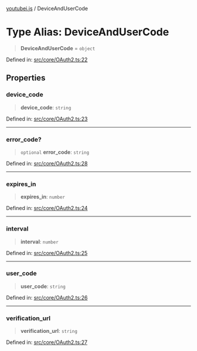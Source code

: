 [youtubei.js](../README.md) / DeviceAndUserCode

# Type Alias: DeviceAndUserCode

> **DeviceAndUserCode** = `object`

Defined in: [src/core/OAuth2.ts:22](https://github.com/LuanRT/YouTube.js/blob/41b810629b3dc2bbebfa322c0c452c3f7303e993/src/core/OAuth2.ts#L22)

## Properties

### device\_code

> **device\_code**: `string`

Defined in: [src/core/OAuth2.ts:23](https://github.com/LuanRT/YouTube.js/blob/41b810629b3dc2bbebfa322c0c452c3f7303e993/src/core/OAuth2.ts#L23)

***

### error\_code?

> `optional` **error\_code**: `string`

Defined in: [src/core/OAuth2.ts:28](https://github.com/LuanRT/YouTube.js/blob/41b810629b3dc2bbebfa322c0c452c3f7303e993/src/core/OAuth2.ts#L28)

***

### expires\_in

> **expires\_in**: `number`

Defined in: [src/core/OAuth2.ts:24](https://github.com/LuanRT/YouTube.js/blob/41b810629b3dc2bbebfa322c0c452c3f7303e993/src/core/OAuth2.ts#L24)

***

### interval

> **interval**: `number`

Defined in: [src/core/OAuth2.ts:25](https://github.com/LuanRT/YouTube.js/blob/41b810629b3dc2bbebfa322c0c452c3f7303e993/src/core/OAuth2.ts#L25)

***

### user\_code

> **user\_code**: `string`

Defined in: [src/core/OAuth2.ts:26](https://github.com/LuanRT/YouTube.js/blob/41b810629b3dc2bbebfa322c0c452c3f7303e993/src/core/OAuth2.ts#L26)

***

### verification\_url

> **verification\_url**: `string`

Defined in: [src/core/OAuth2.ts:27](https://github.com/LuanRT/YouTube.js/blob/41b810629b3dc2bbebfa322c0c452c3f7303e993/src/core/OAuth2.ts#L27)
